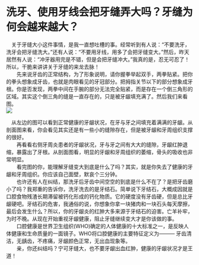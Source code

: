 # 洗牙、使用牙线会把牙缝弄大吗？牙缝为何会越来越大？

　关于牙缝大小这件事情，是我一直想吐槽的事。经常听到有人说：“不要洗牙，洗牙会把牙缝洗大。”还有人说：“不要用牙线，用多了会把牙缝变大。”然后，昨天居然有人说：“冲牙器用完是不错，但是会把牙缝冲大。”我真的是，忍无可忍了！所以，干脆来讲讲关于牙缝的来龙去脉！  
　　先来说牙齿的正常结构，为了形象说明，请你握拳举起双手，两拳贴紧。把你的拳头想象成牙齿，也就是肉眼看见的牙冠部分。把拇指关节以下的部分想象成牙根。你是否发现，两拳中间在手腕的部分无法完全贴紧，而是存在一个倒三角形的区域。其实这个倒三角的缝是一直存在的，只是被牙龈填充满了。然后我们来看图。  
![](https://pic4.zhimg.com/d9a8a9ded0fff84208b9eb49266e70df_b.jpg)  

　从左边的图可以看到正常健康的牙龈状况，在牙与牙之间填充着满满的牙龈。从剖面图来看，你会看见其实还是有一些小的缝隙存在，但是被牙龈和牙周组织支撑的很好。  
　　再看看右侧牙周炎患者的牙龈状况，牙与牙之间有大大的缝隙，牙龈红肿退缩，暴露出了牙根。从剖面图看，明显的牙龈和牙周组织的萎缩，骨头的吸收也非常明显。  
　　看完图的你，能理解牙缝变大到底是什么了吗？其实，就是你失去了健康的牙龈和牙周组织。你应该自己面壁，默哀个三分钟。  
　　也许还有人在纠结，那洗牙后牙齿中间空空的到底是什么不在了？是把牙齿磨小了吗？我郑重的告诉你，洗牙洗去的是牙结石。简单说下牙结石，大概成因就是口腔食物残渣长期滞留被钙化形成的钙化物质。它的硬度没有牙齿硬，但是总比牙龈硬吧。牙结石的危害，我通俗的说，你想象你拿一块猪肉和一块石头每天摩擦，最后会发生什么？所以，你的牙龈炎的红肿大多来源于牙结石的迫害。亡羊补牢，为时不晚。从现在开始重视牙龈健康，阻止牙缝继续变大才是你该做的事。  
　　口腔健康是世界卫生组织(WHO)确定的人体健康的十大标准之一，是反映人体健康和生命质量的一面镜子。WHO将口腔健康的主要特征定义为——— 牙齿清洁，无龋齿，不疼痛，牙龈颜色正常，无出血现象等。  
　　亲，你还纠结吗？宁可牙缝大，也不要牙龈出血红肿，健康的牙龈状况才是王道！